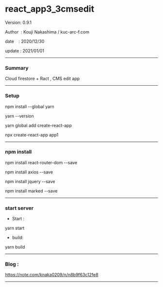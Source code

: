 ﻿# react_app3_3cmsedit

 Version: 0.9.1

 Author  : Kouji Nakashima / kuc-arc-f.com

 date    : 2020/12/30

 update  : 2021/01/01 

***
### Summary

Cloud firestore + Ract , CMS edit app

***
### Setup

npm install --global yarn

yarn --version

yarn global add create-react-app

npx create-react-app app1


***
### npm install

npm install react-router-dom --save

npm install axios --save

npm install jquery --save

npm install marked --save

***
### start server
* Start :

yarn start

* build:

yarn build


***
### Blog :

https://note.com/knaka0209/n/n8b9f63c12fe8


***


